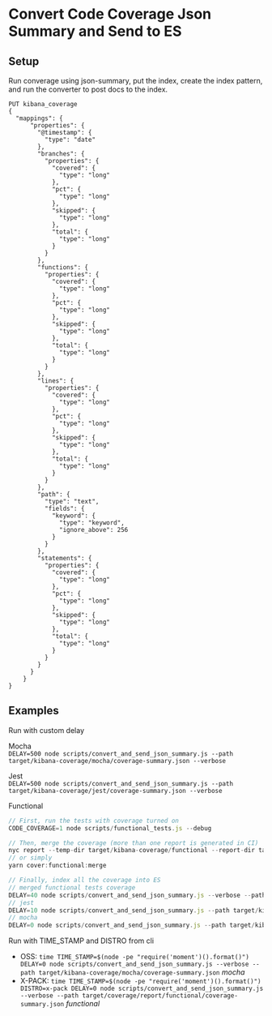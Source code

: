 
# Convert Code Coverage Json Summary and Send to ES

## Setup
Run converage using json-summary, put the index, create the index pattern,
and run the converter to post docs to the index.  
```
PUT kibana_coverage
{
  "mappings": {
      "properties": {
        "@timestamp": {
          "type": "date"
        },
        "branches": {
          "properties": {
            "covered": {
              "type": "long"
            },
            "pct": {
              "type": "long"
            },
            "skipped": {
              "type": "long"
            },
            "total": {
              "type": "long"
            }
          }
        },
        "functions": {
          "properties": {
            "covered": {
              "type": "long"
            },
            "pct": {
              "type": "long"
            },
            "skipped": {
              "type": "long"
            },
            "total": {
              "type": "long"
            }
          }
        },
        "lines": {
          "properties": {
            "covered": {
              "type": "long"
            },
            "pct": {
              "type": "long"
            },
            "skipped": {
              "type": "long"
            },
            "total": {
              "type": "long"
            }
          }
        },
        "path": {
          "type": "text",
          "fields": {
            "keyword": {
              "type": "keyword",
              "ignore_above": 256
            }
          }
        },
        "statements": {
          "properties": {
            "covered": {
              "type": "long"
            },
            "pct": {
              "type": "long"
            },
            "skipped": {
              "type": "long"
            },
            "total": {
              "type": "long"
            }
          }
        }
      }
    }
}
```

## Examples  
Run with custom delay
   
Mocha  
`DELAY=500 node scripts/convert_and_send_json_summary.js --path target/kibana-coverage/mocha/coverage-summary.json --verbose`  

Jest  
`DELAY=500 node scripts/convert_and_send_json_summary.js --path target/kibana-coverage/jest/coverage-summary.json --verbose`  

Functional  
```javascript
// First, run the tests with coverage turned on
CODE_COVERAGE=1 node scripts/functional_tests.js --debug

// Then, merge the coverage (more than one report is generated in CI)
nyc report --temp-dir target/kibana-coverage/functional --report-dir target/coverage/report/functional --reporter=json-summary
// or simply 
yarn cover:functional:merge

// Finally, index all the coverage into ES
// merged functional tests coverage
DELAY=40 node scripts/convert_and_send_json_summary.js --verbose --path target/coverage/report/functional/coverage-summary.json
// jest
DELAY=10 node scripts/convert_and_send_json_summary.js --path target/kibana-coverage/jest/coverage-summary.json --verbose
// mocha
DELAY=0 node scripts/convert_and_send_json_summary.js --path target/kibana-coverage/mocha/coverage-summary.json --verbose
```

Run with TIME_STAMP and DISTRO from cli
 - OSS: `time TIME_STAMP=$(node -pe "require('moment')().format()") DELAY=0 node scripts/convert_and_send_json_summary.js --verbose --path target/kibana-coverage/mocha/coverage-summary.json` _mocha_
 - X-PACK: `time TIME_STAMP=$(node -pe "require('moment')().format()") DISTRO=x-pack DELAY=0 node scripts/convert_and_send_json_summary.js --verbose --path target/coverage/report/functional/coverage-summary.json` _functional_